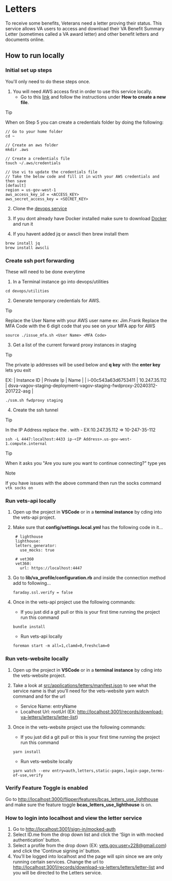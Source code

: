 # Letters

To receive some benefits, Veterans need a letter proving their status. This service allows VA users to access and download their VA Benefit Summary Letter (sometimes called a VA award letter) and other benefit letters and documents online.

## How to run locally

### Initial set up steps

You'll only need to do these steps once.

1. You will need AWS access first in order to use this service locally.
   - Go to this [link](https://depo-platform-documentation.scrollhelp.site/developer-docs/set-up-your-aws-account#SetupyourAWSAccount-Setupprogrammaticaccess) and follow the instructions under **How to create a new file**.

> [!TIP]
> When on Step 5 you can create a credentials folder by doing the following:
>
>   ```code block
>   // Go to your home folder
>   cd ~
>
>   // Create an aws folder
>   mkdir .aws
>
>   // Create a credentials file
>   touch ~/.aws/credentials
>
>   // Use vi to update the credentials file
>   // Take the below code and fill it in with your AWS credentials and then save
>   [default]
>   region = us-gov-west-1
>   aws_access_key_id = <ACCESS_KEY>
>   aws_secret_access_key = <SECRET_KEY>
>   ```

2. Clone the [devops service](https://github.com/department-of-veterans-affairs/devops)

3. If you dont already have Docker installed make sure to download [Docker](https://www.docker.com/get-started/) and run it

4. If you havent added jq or awscli then brew install them

  ```code block
  brew install jq
  brew install awscli
  ```

### Create ssh port forwarding

These will need to be done everytime

1. In a Terminal instance go into devops/utilities

  ```code block
  cd devops/utilities
  ```

2. Generate temporary credentials for AWS.

> [!TIP]
> Replace the User Name with your AWS user name ex: Jim.Frank
> Replace the MFA Code with the 6 digit code that you see on your MFA app for AWS

  ```code block
  source ./issue_mfa.sh <User Name> <MFA Code>
  ```

3. Get a list of the current forward proxy instances in staging

> [!TIP]
> The private ip addresses will be used below and **q key** with the **enter key** lets you exit
>
> EX:
> | Instance ID | Private Ip | Name |
> | i-00c543a63d6753411 | 10.247.35.112 | dsva-vagov-staging-deployment-vagov-staging-fwdproxy-20240312-201722-asg |

  ```code block
  ./ssm.sh fwdproxy staging
  ```

4. Create the ssh tunnel

> [!TIP]
> In the IP Address replace the . with -
> EX:10.247.35.112 => 10-247-35-112

  ```code block
  ssh -L 4447:localhost:4433 ip-<IP Address>.us-gov-west-1.compute.internal
  ```

> [!TIP]
> When it asks you "Are you sure you want to continue connecting?" type yes

> [!NOTE]
> If you have issues with the above command then run the socks command
> ```vtk socks on```

### Run vets-api locally

1. Open up the project in **VSCode** or in a **terminal instance** by cding into the vets-api project.
2. Make sure that **config/settings.local.yml** has the following code in it...

   ```code block
    # lighthouse
    lighthouse: 
    letters_generator:
      use_mocks: true

    # vet360
    vet360:
      url: https://localhost:4447
   ```

3. Go to **lib/va_profile/configuration.rb** and inside the connection method add to following...

   ```code block
   faraday.ssl.verify = false
   ```

4. Once in the vets-api project use the following commands:

   - If you just did a git pull or this is your first time running the project run this command

    ```code block
    bundle install
    ```

   - Run vets-api locally
  
    ```code block
    foreman start -m all=1,clamd=0,freshclam=0
    ```

### Run vets-website locally

1. Open up the project in **VSCode** or in a **terminal instance** by cding into the vets-website project.
2. Take a look at [src/applications/letters/manifest.json](https://github.com/department-of-veterans-affairs/vets-website/blob/main/src/applications/letters/manifest.json) to see what the service name is that you’ll need for the vets-website yarn watch command and for the url

   - Service Name: entryName
   - Localhost Url: rootUrl (EX: <http://localhost:3001/records/download-va-letters/letters/letter-list>)

3. Once in the vets-website project use the following commands:

   - If you just did a git pull or this is your first time running the project run this command

    ```code block
    yarn install
    ```

   - Run vets-website locally
  
    ```code block
    yarn watch --env entry=auth,letters,static-pages,login-page,terms-of-use,verify
    ```

### Verify Feature Toggle is enabled

Go to <http://localhost:3000/flipper/features/bcas_letters_use_lighthouse> and make sure the feature toggle **bcas_letters_use_lighthouse** is on.

### How to login into localhost and view the letter service

1. Go to <http://localhost:3001/sign-in/mocked-auth>
2. Select ID.me from the drop down list and click the ‘Sign in with mocked authentication’ button.
3. Select a profile from the drop down (EX: <vets.gov.user+228@gmail.com>) and click the ‘Continue signing in’ button.
4. You’ll be logged into localhost and the page will spin since we are only running certain services. Change the url to <http://localhost:3001/records/download-va-letters/letters/letter-list>  and you will be directed to the Letters service.
